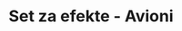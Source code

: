 ---
layout: product
title: "Set za efekte - Avioni"
price: "3100" 
desc: "Set uljanih boja"
img_path: "/assets/img/ABT305.webp"
brand: "Abteilung 502"
available: false
special_offer: false
new: false
soon: false
cat: "050000"
subcat: "050400"
subsubcat: "00"
sifra: "ABT305"
popular: false
spec: false
---